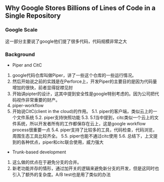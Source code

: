 ## Why Google Stores Billions of Lines of Code in a Single Repository

### Google Scale
这一部分主要说了google他们提了很多代码，代码规模非常之大

### Background

- Piper and CitC
1. google代码仓库叫做Piper，讲了一些这个仓库的一些运行情况。
2. 然后开始说之前的实践是在Perforce上，开发Piper的主要目的是因为代码量增加的很快，前者显得捉襟见肘
3. 开始讲pipter的设计，这其中提到安全性是google特别考虑的。因为公司把代码视作非常重要的财产。
4. piper-workflow
5. 开始说CitC(client in the cloud)的作用。
5.1. piper的客户端，类似云上的一个文件系统
5.2. piper支持快照功能
5.3. 5.1当中提到，citc类似一个云上的文件系统，所以开发者所有的工作都保存在云上，这是google workflow process很重要一点
5.4. piper支持了比较多的工具，代码检查，代码浏览，周围生态工具比较齐全。
5.5. piper也能不通过citc使用
5.6. 总结下，上文提到的各种优点，piper和citc联合使用，威力强大

- Trunk-based development
1. 这么做的优点在于避免分支的合并。
2. 新老功能并存的情形，通过加开关的逻辑来避免新分支的开发，但是这同时也引入了额外的复杂度。A/B test也是用了类似的办法